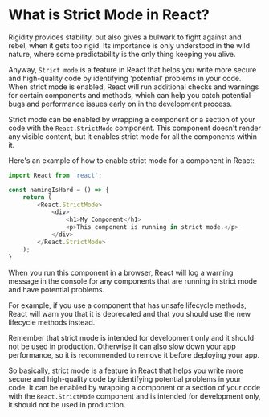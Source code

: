 # What is Strict Mode in React?

Rigidity provides stability, but also gives a bulwark to fight against and rebel, when it gets too rigid. Its importance is only understood in the wild nature, where some predictability is the only thing keeping you alive.

Anyway, `Strict mode` is a feature in React that helps you write more secure and high-quality code by identifying 'potential' problems in your code. When strict mode is enabled, React will run additional checks and warnings for certain components and methods, which can help you catch potential bugs and performance issues early on in the development process.

Strict mode can be enabled by wrapping a component or a section of your code with the `React.StrictMode` component. This component doesn't render any visible content, but it enables strict mode for all the components within it.

Here's an example of how to enable strict mode for a component in React:

```javascript
import React from 'react';

const namingIsHard = () => { 
    return ( 
        <React.StrictMode> 
            <div> 
                <h1>My Component</h1> 
                <p>This component is running in strict mode.</p>
            </div> 
        </React.StrictMode> 
    );
}
```

When you run this component in a browser, React will log a warning message in the console for any components that are running in strict mode and have potential problems.

For example, if you use a component that has unsafe lifecycle methods, React will warn you that it is deprecated and that you should use the new lifecycle methods instead.

Remember that strict mode is intended for development only and it should not be used in production. Otherwise it can also slow down your app performance, so it is recommended to remove it before deploying your app.

So basically, strict mode is a feature in React that helps you write more secure and high-quality code by identifying potential problems in your code. It can be enabled by wrapping a component or a section of your code with the `React.StrictMode` component and is intended for development only, it should not be used in production.